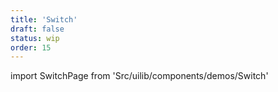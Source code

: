 ```yaml
---
title: 'Switch'
draft: false
status: wip
order: 15
---
```


<!--
  ATTENTION: This file is auto generated by using "makeDemosFactory".
  Do not change the content!
-->

import SwitchPage from 'Src/uilib/components/demos/Switch'

<SwitchPage />
